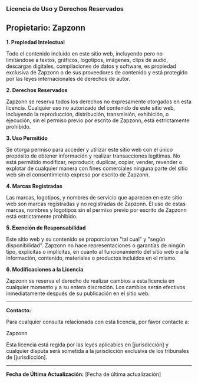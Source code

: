 ### Licencia de Uso y Derechos Reservados

**Propietario:** Zapzonn
---

**1. Propiedad Intelectual**

Todo el contenido incluido en este sitio web, incluyendo pero no limitándose a textos, gráficos, logotipos, imágenes, clips de audio, descargas digitales, compilaciones de datos y software, es propiedad exclusiva de Zapzonn o de sus proveedores de contenido y está protegido por las leyes internacionales de derechos de autor.

**2. Derechos Reservados**

Zapzonn se reserva todos los derechos no expresamente otorgados en esta licencia. Cualquier uso no autorizado del contenido de este sitio web, incluyendo la reproducción, distribución, transmisión, exhibición, o ejecución, sin el permiso previo por escrito de Zapzonn, está estrictamente prohibido.

**3. Uso Permitido**

Se otorga permiso para acceder y utilizar este sitio web con el único propósito de obtener información y realizar transacciones legítimas. No está permitido modificar, reproducir, duplicar, copiar, vender, revender o explotar de cualquier manera con fines comerciales ninguna parte del sitio web sin el consentimiento expreso por escrito de Zapzonn.

**4. Marcas Registradas**

Las marcas, logotipos, y nombres de servicio que aparecen en este sitio web son marcas registradas y no registradas de Zapzonn. El uso de estas marcas, nombres y logotipos sin el permiso previo por escrito de Zapzonn está estrictamente prohibido.

**5. Exención de Responsabilidad**

Este sitio web y su contenido se proporcionan "tal cual" y "según disponibilidad". Zapzonn no hace representaciones o garantías de ningún tipo, explícitas o implícitas, en cuanto al funcionamiento del sitio web o a la información, contenido, materiales o productos incluidos en el mismo.

**6. Modificaciones a la Licencia**

Zapzonn se reserva el derecho de realizar cambios a esta licencia en cualquier momento y a su entera discreción. Los cambios serán efectivos inmediatamente después de su publicación en el sitio web.

---

**Contacto:**

Para cualquier consulta relacionada con esta licencia, por favor contacte a:

Zapzonn

Esta licencia está regida por las leyes aplicables en [jurisdicción] y cualquier disputa será sometida a la jurisdicción exclusiva de los tribunales de [jurisdicción].

---

**Fecha de Última Actualización:** [Fecha de última actualización]
